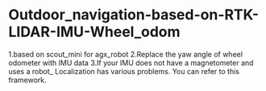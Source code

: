 # Outdoor_navigation-based-on-RTK-LIDAR-IMU-Wheel_odom
1.based on scout_mini for agx_robot
2.Replace the yaw angle of wheel odometer with IMU data
3.If your IMU does not have a magnetometer and uses a robot_ Localization has various problems. You can refer to this framework.

